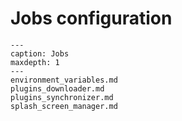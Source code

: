 # Jobs configuration

```{toctree}
---
caption: Jobs
maxdepth: 1
---
environment_variables.md
plugins_downloader.md
plugins_synchronizer.md
splash_screen_manager.md
```
